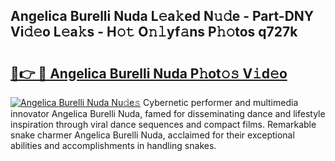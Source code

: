 ## Angelica Burelli Nuda L𝚎a𝚔ed N𝚞𝚍e - Part-DNY Vi𝚍𝚎o L𝚎a𝚔s - H𝚘𝚝 O𝚗𝚕yf𝚊ns P𝚑𝚘tos q727k

# <h2><a href="http://kf8bjnd.oniu.top/?m=Angelica+Burelli+Nuda">🔗👉 🔴 Angelica Burelli Nuda P𝚑ot𝚘𝚜 V𝚒d𝚎o</a></h2>

[![Angelica Burelli Nuda Nu𝚍e𝚜](https://i.imgur.com/0qMVB7G.gif)](http://kf8bjnd.oniu.top/?m=Angelica+Burelli+Nuda)
Cybernetic performer and multimedia innovator Angelica Burelli Nuda, famed for disseminating dance and lifestyle inspiration through viral dance sequences and compact films. Remarkable snake charmer Angelica Burelli Nuda, acclaimed for their exceptional abilities and accomplishments in handling snakes.  
